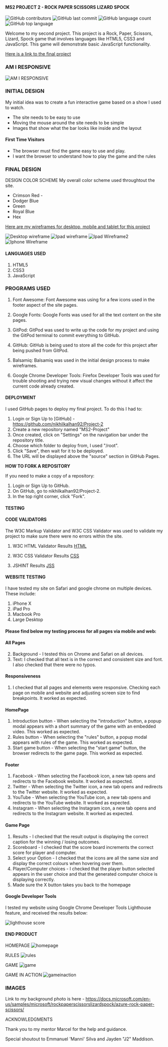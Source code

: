 #### MS2 PROJECT 2 - ROCK PAPER SCISSORS LIZARD SPOCK ####

![GitHub contributors](https://img.shields.io/github/contributors/nikhilkalhan92/Project-2)
![GitHub last commit](https://img.shields.io/github/last-commit/nikhilkalhan92/Project-2)
![GitHub language count](https://img.shields.io/github/languages/count/nikhilkalhan92/Project-2)
![GitHub top language](https://img.shields.io/github/languages/top/nikhilkalhan92/Project-2)

Welcome to my second project. This project is a Rock, Paper, Scissors, Lizard, Spock game that involves languages like HTML5, CSS3 and JavaScript. This game will demonstrate basic JavaScript functionality.


[Here is a link to the final project](https://nikhilkalhan92.github.io/Project-2/)

### AM I RESPONSIVE ###
![AM I RESPONSIVE](assets/images/amiresponsive.png)

 ### INITIAL DESIGN ###

 My initial idea was to create a fun interactive game based on a show I used to watch.

- The site needs to be easy to use
- Moving the mouse around the site needs to be simple
- Images that show what the bar looks like inside and the layout 

#### First Time Visitors ####
- The browser must find the game easy to use and play.
- I want the browser to understand how to play the game and the rules

### FINAL DESIGN ###

DESIGN
COLOR SCHEME
My overall color scheme used throughtout the site.

- Crimson Red - 
- Dodger Blue
- Green
- Royal Blue
- Hex 

[Here are my wireframes for desktop, mobile and tablet for this project](assets/wireframes/wireframeproject2.pdf)

![Desktop wireframe](assets/images/desktopwrieframe.png)
![Ipad wireframe](assets/images/ipadwireframe.png)
![Ipad Wireframe2](assets/images/ipadwireframe2.png)
![Iphone Wireframe](assets/images/iphonewireframes.png)


#### LANGUAGES USED ####

 
1. HTML5
2. CSS3 
3. JavaScript 

### PROGRAMS USED ###
1. Font Awesome:
Font Awesome was using for a few icons used in the footer aspect of the site pages.

2. Google Fonts:
Google Fonts was used for all the text content on the site pages.

3. GitPod:
GitPod was used to write up the code for my project and using the GitPod terminal to commit everything to GitHub.

4. GitHub:
GitHub is being used to store all the code for this project after being pushed from GitPod.

5. Balsamiq:
Balsamiq was used in the initial design process to make wireframes.

6. Google Chrome Developer Tools:
Firefox Developer Tools was used for trouble shooting and trying new visual changes without it affect the current code already created.

#### DEPLOYMENT ####

I used GitHub pages to deploy my final project. To do this I had to:
1. Login or Sign Up to [GitHub] - https://github.com/nikhilkalhan92/Project-2
2. Create a new repository named "MS2-Project"
3. Once created, click on "Settings" on the navigation bar under the repository title.
4. Choose which folder to deploy from, I used "/root".
5. Click "Save", then wait for it to be deployed. 
6. The URL will be displayed above the "source" section in GitHub Pages.

**HOW TO FORK A REPOSITORY**

If you need to make a copy of a repository:

1. Login or Sign Up to GitHub.
2. On GitHub, go to nikhilkalhan92/Project-2.
3. In the top right corner, click "Fork".

#### TESTING ####
#### CODE VALIDATORS ####

The W3C Markup Validator and W3C CSS Validator was used to validate my project to make sure there were no errors within the site.

1. W3C HTML Validator Results
[HTML](/workspace/Project-2/assets/images/html.png)


2. W3C CSS Validator Results
[CSS](assets/images/csscheck.png)

3. JSHINT Results
[JSS](assets/images/js.png)

#### WEBSITE TESTING ####

I have tested my site on Safari and google chrome on multiple devices. 
These include:
1. iPhone X
2. iPad Pro
3. Macbook Pro
4. Large Desktop

#### Please find below my testing process for all pages via mobile and web: ####

#### All Pages ####
2. Background - I tested this on Chrome and Safari on all devices.
3. Text: I checked that all text is in the correct and consistent size and font. I also checked that there were no typos.

#### Responsiveness ####
1. I checked that all pages and elements were responsive. Checking each page on mobile and website and adjusting screen size to find breakpoints. It worked as expected.

#### HomePage ####

1. Introduction button - When selecting the "introduction" button, a popup modal appears with a short summary of the game with an embedded video. This worked as expected.
2. Rules button - When selecting the "rules" button, a popup modal appears with rules of the game. This worked as expected.
3. Start game button - When selecting the "start game" button, the browser redirects to the game page. This worked as expected.

#### Footer ####
1. Facebook - When selecting the Facebook icon, a new tab opens and redirects to the Facebook website. It worked as expected.
2. Twitter - When selecting the Twitter icon, a new tab opens and redirects to the Twitter website. It worked as expected.
3. YouTube - When selecting the YouTube icon, a new tab opens and redirects to the YouTube website. It worked as expected.
4. Instagram - When selecting the Instagram icon, a new tab opens and redirects to the Instagram website. It worked as expected.

#### Game Page ####
1. Results - I checked that the result output is displaying the correct caption for the winning / losing outcomes.
2. Scoreboard - I checked that the score board increments the correct score for player and computer.
3. Select your Option - I checked that the icons are all the same size and display the correct colours when hovering over them.
4. Player/Computer choices - I checked that the player button selected appears in the user choice and that the generated computer choice is displaying correctly.
5. Made sure the X button takes you back to the homepage	

#### Google Developer Tools ####

I tested my website using Google Chrome Developer Tools Lighthouse feature, and received the results below:

![lighthouse score](assets/images/googledevtools.png)


#### END PRODUCT ####

HOMEPAGE
![homepage](assets/images/homepage.png)

RULES
![rules](assets/images/rules1.png)

GAME
![game](assets/images/game.png)

GAME IN ACTION
![gameinaction](assets/images/gameinaction.png)


### IMAGES ###

Link to my background photo is here - https://docs.microsoft.com/en-us/samples/microsoft/rockpaperscissorslizardspock/azure-rock-paper-scissors/

ACKNOWLEDGMENTS

Thank you to my mentor Marcel for the help and guidance.

Special shoutout to Emmanuel 'Manni' Silva and Jayden "J2" Maddison. 






